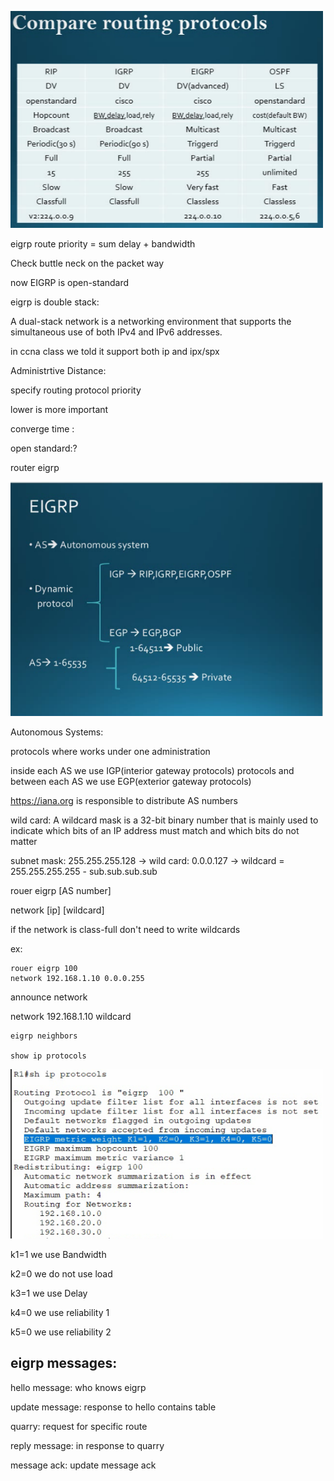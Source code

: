 
<a href="link"><img src="https://github.com/amin-amani/CCNA/blob/main/Session3/routings.PNG" alt="CCNA ||" width="500"/></a>

eigrp route priority = sum delay + bandwidth

Check buttle neck on the packet way

now EIGRP is open-standard

eigrp is double stack:

A dual-stack network is a networking environment that supports the simultaneous use of both IPv4 and IPv6 addresses.

in ccna class we told it support both ip and  ipx/spx



Administrtive Distance:

specify routing protocol priority



lower is more important


converge time :

open standard:?

router eigrp <as number>

<a href="link"><img src="https://github.com/amin-amani/CCNA/blob/main/Session3/eigrp-protocols.PNG" alt="CCNA ||" width="500"/></a>

Autonomous Systems:

protocols where works under one administration

inside each AS we use IGP(interior gateway protocols) protocols and between each AS we use EGP(exterior gateway protocols)

https://iana.org is responsible to distribute AS numbers

wild card: A wildcard mask is a 32-bit binary number that is mainly used to indicate which bits of an IP address must match and which bits do not matter

subnet mask:  255.255.255.128 -> wild card: 0.0.0.127 -> wildcard = 255.255.255.255 - sub.sub.sub.sub 

rouer eigrp [AS number]

network [ip] [wildcard]

if the network is class-full don't need to write wildcards


ex:

```
rouer eigrp 100
network 192.168.1.10 0.0.0.255

```
announce network 

network 192.168.1.10 wildcard


```
eigrp neighbors

show ip protocols

```
<a href="link"><img src="https://github.com/amin-amani/CCNA/blob/main/Session3/eigrp%20metric.PNG" alt="CCNA ||" width="500"/></a>

k1=1 we use Bandwidth 

k2=0 we do not use load

k3=1 we use Delay 

k4=0 we use reliability 1

k5=0 we use reliability 2

## eigrp messages:

hello message: who knows eigrp

update message: response to hello contains table 

quarry: request for specific route

reply message: in response to quarry

message ack: update message ack



